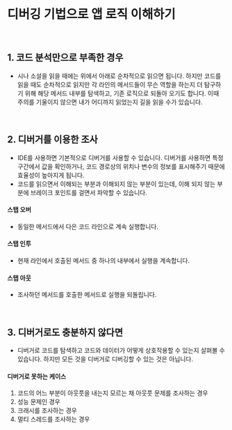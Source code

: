 # 디버깅 기법으로 앱 로직 이해하기

<br>

## 1. 코드 분석만으로 부족한 경우

- 시나 소설을 읽을 때에는 위에서 아래로 순차적으로 읽으면 됩니다. 하지만 코드를 읽을 때도 순차적으로 읽지만 각 라인의 메서드들이 무슨 역할을 하는지 더 탐구하기 위해 해당 메서드 내부를 탐색하고, 기존 로직으로 되돌아 오기도 합니다.
이때 주의를 기울이지 않으면 내가 어디까지 읽었는지 길을 읽을 수가 있습니다.

<br>

## 2. 디버거를 이용한 조사

- IDE를 사용하면 기본적으로 디버거를 사용할 수 있습니다. 디버거를 사용하면 특정 구간에서 값을 확인하거나, 코드 경로상의 위치나 변수의 정보를 표시해주기 때문에 효율성이 높아지게 됩니다.
- 코드를 읽으면서 이해되는 부분과 이해되지 않는 부분이 있는데, 이해 되지 않는 부분에 브레이크 포인트를 걸면서 파악할 수 있습니다.

#### 스탭 오버

- 동일한 메서드에서 다은 코드 라인으로 계속 실행합니다.

#### 스탭 인투

- 현재 라인에서 호출된 메서드 중 하나의 내부에서 실행을 계속합니다.

#### 스탭 아웃

- 조사하던 메서드를 호출한 메서드로 실행을 되돌립니다.

<br>

## 3. 디버거로도 충분하지 않다면

- 디버거로 코드를 탐색하고 코드와 데이터가 어떻게 상호작용할 수 있는지 살펴볼 수 있습니다. 하지만 모든 것을 디버거로 디버깅할 수 있는 것은 아닙니다.

#### 디버거로 못하는 케이스

1. 코드의 어느 부분이 아웃풋을 내는지 모르는 채 아웃풋 문제를 조사하는 경우
2. 성능 문제인 경우
3. 크래시를 조사하는 경우
4. 멀티 스레드를 조사하는 경우



